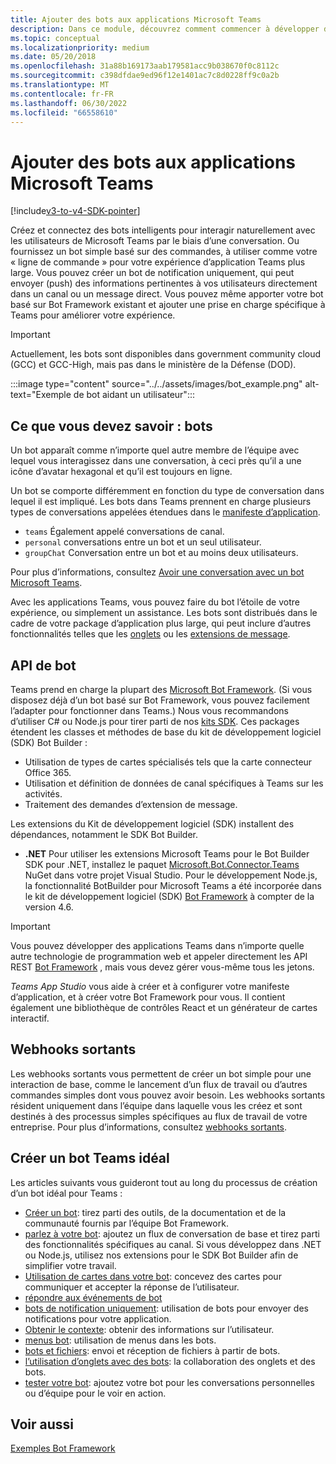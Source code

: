 ```yaml
---
title: Ajouter des bots aux applications Microsoft Teams
description: Dans ce module, découvrez comment commencer à développer des bots dans Microsoft Teams et quelles sont les conditions requises pour ajouter un bot dans Teams
ms.topic: conceptual
ms.localizationpriority: medium
ms.date: 05/20/2018
ms.openlocfilehash: 31a88b169173aab179581acc9b038670f0c8112c
ms.sourcegitcommit: c398dfdae9ed96f12e1401ac7c8d0228ff9c0a2b
ms.translationtype: MT
ms.contentlocale: fr-FR
ms.lasthandoff: 06/30/2022
ms.locfileid: "66558610"
---
```

# <a name="add-bots-to-microsoft-teams-apps"></a>Ajouter des bots aux applications Microsoft Teams

[!include[v3-to-v4-SDK-pointer](~/includes/v3-to-v4-pointer-bots.md)]

Créez et connectez des bots intelligents pour interagir naturellement avec les utilisateurs de Microsoft Teams par le biais d’une conversation. Ou fournissez un bot simple basé sur des commandes, à utiliser comme votre « ligne de commande » pour votre expérience d’application Teams plus large. Vous pouvez créer un bot de notification uniquement, qui peut envoyer (push) des informations pertinentes à vos utilisateurs directement dans un canal ou un message direct. Vous pouvez même apporter votre bot basé sur Bot Framework existant et ajouter une prise en charge spécifique à Teams pour améliorer votre expérience.

> [!IMPORTANT]
> Actuellement, les bots sont disponibles dans government community cloud (GCC) et GCC-High, mais pas dans le ministère de la Défense (DOD).

:::image type="content" source="../../assets/images/bot_example.png" alt-text="Exemple de bot aidant un utilisateur":::

## <a name="what-you-need-to-know-bots"></a>Ce que vous devez savoir : bots

Un bot apparaît comme n’importe quel autre membre de l’équipe avec lequel vous interagissez dans une conversation, à ceci près qu’il a une icône d’avatar hexagonal et qu’il est toujours en ligne.

Un bot se comporte différemment en fonction du type de conversation dans lequel il est impliqué. Les bots dans Teams prennent en charge plusieurs types de conversations appelées étendues dans le [manifeste d’application](~/resources/schema/manifest-schema.md).

* `teams` Également appelé conversations de canal.
* `personal` conversations entre un bot et un seul utilisateur.
* `groupChat` Conversation entre un bot et au moins deux utilisateurs.

Pour plus d’informations, consultez [Avoir une conversation avec un bot Microsoft Teams](~/resources/bot-v3/bot-conversations/bots-conversations.md).

Avec les applications Teams, vous pouvez faire du bot l’étoile de votre expérience, ou simplement un assistance. Les bots sont distribués dans le cadre de votre package d’application plus large, qui peut inclure d’autres fonctionnalités telles que les [onglets](~/tabs/what-are-tabs.md) ou les [extensions de message](~/messaging-extensions/what-are-messaging-extensions.md).

## <a name="bot-apis"></a>API de bot

Teams prend en charge la plupart des [Microsoft Bot Framework](https://dev.botframework.com/). (Si vous disposez déjà d’un bot basé sur Bot Framework, vous pouvez facilement l’adapter pour fonctionner dans Teams.) Nous vous recommandons d’utiliser C# ou Node.js pour tirer parti de nos [kits SDK](/microsoftteams/platform/#pivot=sdk-tools). Ces packages étendent les classes et méthodes de base du kit de développement logiciel (SDK) Bot Builder :

* Utilisation de types de cartes spécialisés tels que la carte connecteur Office 365.
* Utilisation et définition de données de canal spécifiques à Teams sur les activités.
* Traitement des demandes d’extension de message.

Les extensions du Kit de développement logiciel (SDK) installent des dépendances, notamment le SDK Bot Builder.

* **.NET** Pour utiliser les extensions Microsoft Teams pour le Bot Builder SDK pour .NET, installez le paquet [Microsoft.Bot.Connector.Teams](https://www.nuget.org/packages/Microsoft.Bot.Connector.Teams) NuGet dans votre projet Visual Studio. Pour le développement Node.js, la fonctionnalité BotBuilder pour Microsoft Teams a été incorporée dans le kit de développement logiciel (SDK) [Bot Framework](https://github.com/microsoft/botframework-sdk) à compter de la version 4.6.

> [!IMPORTANT]
> Vous pouvez développer des applications Teams dans n’importe quelle autre technologie de programmation web et appeler directement les API REST [Bot Framework](/bot-framework/rest-api/bot-framework-rest-overview) , mais vous devez gérer vous-même tous les jetons.

*Teams App Studio* vous aide à créer et à configurer votre manifeste d’application, et à créer votre Bot Framework pour vous. Il contient également une bibliothèque de contrôles React et un générateur de cartes interactif.

## <a name="outgoing-webhooks"></a>Webhooks sortants

Les webhooks sortants vous permettent de créer un bot simple pour une interaction de base, comme le lancement d’un flux de travail ou d’autres commandes simples dont vous pouvez avoir besoin. Les webhooks sortants résident uniquement dans l’équipe dans laquelle vous les créez et sont destinés à des processus simples spécifiques au flux de travail de votre entreprise. Pour plus d’informations, consultez [webhooks sortants](~/webhooks-and-connectors/how-to/add-outgoing-webhook.md).

## <a name="build-a-great-teams-bot"></a>Créer un bot Teams idéal

Les articles suivants vous guideront tout au long du processus de création d’un bot idéal pour Teams :

* [Créer un bot](~/resources/bot-v3/bots-create.md): tirez parti des outils, de la documentation et de la communauté fournis par l’équipe Bot Framework.
* [parlez à votre bot](~/resources/bot-v3/bot-conversations/bots-conversations.md): ajoutez un flux de conversation de base et tirez parti des fonctionnalités spécifiques au canal. Si vous développez dans .NET ou Node.js, utilisez nos extensions pour le SDK Bot Builder afin de simplifier votre travail.
* [Utilisation de cartes dans votre bot](~/resources/bot-v3/bots-cards.md): concevez des cartes pour communiquer et accepter la réponse de l’utilisateur.
* [répondre aux événements de bot](~/resources/bot-v3/bots-notifications.md)
* [bots de notification uniquement](~/resources/bot-v3/bots-notification-only.md): utilisation de bots pour envoyer des notifications pour votre application.
* [Obtenir le contexte](~/resources/bot-v3/bots-context.md): obtenir des informations sur l’utilisateur.
* [menus bot](~/resources/bot-v3/bots-menus.md): utilisation de menus dans les bots.
* [bots et fichiers](~/resources/bot-v3/bots-files.md): envoi et réception de fichiers à partir de bots.
* [l’utilisation d’onglets avec des bots](~/resources/bot-v3/bots-with-tabs.md): la collaboration des onglets et des bots.
* [tester votre bot](~/resources/bot-v3/bots-test.md): ajoutez votre bot pour les conversations personnelles ou d’équipe pour le voir en action.

## <a name="see-also"></a>Voir aussi

[Exemples Bot Framework](https://github.com/Microsoft/BotBuilder-Samples/blob/master/README.md)
